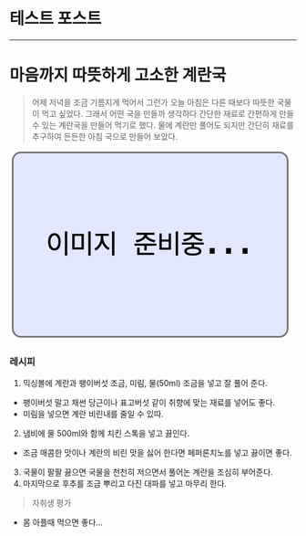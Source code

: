 # 테스트 포스트
---
# 마음까지 따뜻하게 고소한 계란국

> 어제 저녁을 조금 기름지게 먹어서 그런가 오늘 아침은 다른 때보다 따뜻한 국물이 먹고 싶었다.
그래서 어떤 국을 만들까 생각하다 간단한 재료로 간편하게 만들 수 있는 계란국을 만들어 먹기로 했다.
물에 계란만 풀어도 되지만 간단히 재료를 추구하여 든든한 아침 국으로 만들어 보았다.

![test](<../_assets/img/1.png>)

### 레시피
1. 믹싱볼에 계란과 팽이버섯 조금, 미림, 물(50ml) 조금을 넣고 잘 풀어 준다.
  - 팽이버섯 말고 채썬 당근이나 표고버섯 같이 취향에 맞는 재료를 넣어도 좋다.
  - 미림을 넣으면 계란 비린내를 줄일 수 있따.
2. 냄비에 물 500ml와 함께 치킨 스톡을 넣고 끓인다.
  - 조금 매콤한 맛이나 계란의 비린 맛을 싫어 한다면 페퍼론치노를 넣고 끓이면 좋다.
3. 국물이 팔팔 끓으면 국물을 천천히 저으면서 풀어논 계란을 조심히 부어준다.
4. 마지막으로 후추를 조금 뿌리고 다진 대파를 넣고 마무리 한다.

> 자취생 평가
- 몸 아플때 먹으면 좋다...